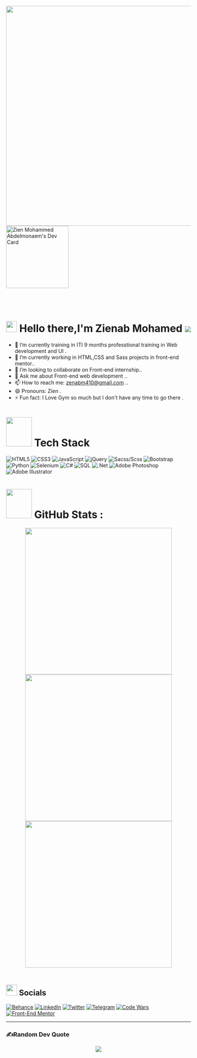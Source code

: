 
<p align="center" width="900">
 
<img  align="left" src="https://user-images.githubusercontent.com/78083890/169719246-710404e6-01e3-4b49-b39d-76b0334aae33.png" width="600px" >
<br>
<br>
 
<a  href="https://app.daily.dev/zienmo"><img src="https://api.daily.dev/devcards/41181d273f7a46c89ce78442570af882.png?r=gbw" width="170" alt="Zien Mohammed Abdelmonaem's Dev Card"/></a>
 <br>
  <br>
</p>

<h1 align="center">
<br> <img src="https://github.com/TheDudeThatCode/TheDudeThatCode/blob/master/Assets/Hi.gif" width="29px" height="30px"> Hello there,I'm Zienab Mohamed <img src="https://visitcount.itsvg.in/api?id=zenab12&icon=0&color=0" style="display:inline-block;margin:auto auo">
 <br>
</h1>


- 🔭 I’m currently training in ITI 9 months professtional training in Web development and UI .
- 🌱 I’m currently working in HTML,CSS and Sass projects in front-end mentor..
- 👯 I’m looking to collaborate on Front-end internship..
- 💬 Ask me about Front-end web development ..
- 📫 How to reach me: zenabm410@gmail.com ..
- 😄 Pronouns: Zien .
- ⚡ Fun fact: I Love Gym so much but I don't have any time to go there .


# <img src="https://media.giphy.com/media/NgurY1o4z080Jfoyzw/giphy.gif" width=70 height=80> Tech Stack
![HTML5](https://img.shields.io/badge/html5-%23E34F26.svg?style=for-the-badge&logo=html5&logoColor=white)
![CSS3](https://img.shields.io/badge/css3-%231572B6.svg?style=for-the-badge&logo=css3&logoColor=white) 
![JavaScript](https://img.shields.io/badge/javascript-%23323330.svg?style=for-the-badge&logo=javascript&logoColor=%23F7DF1E) 
![jQuery](https://img.shields.io/badge/jquery-%230769AD.svg?style=for-the-badge&logo=jquery&logoColor=white) 
![Sacss/Scss](https://img.shields.io/badge/Sass-%23ff69b4.svg?style=for-the-badge&logo=Sass&logoColor=white) 
![Bootstrap](https://img.shields.io/badge/bootstrap-%23563D7C.svg?style=for-the-badge&logo=bootstrap&logoColor=white) 
![Python](https://img.shields.io/badge/python-3670A0?style=for-the-badge&logo=python&logoColor=ffdd54)
![Selenium](https://img.shields.io/badge/selenium-239120?style=for-the-badge&logo=selenium&logoColor=white)
![C#](https://img.shields.io/badge/c%23-%23239120.svg?style=for-the-badge&logo=c-sharp&logoColor=white)
![SQL](https://img.shields.io/badge/SQLserver-f2a900?style=for-the-badge&logo=SQL&logoColor=white)
![.Net](https://img.shields.io/badge/.NET-5C2D91?style=for-the-badge&logo=.net&logoColor=white) ![Adobe Photoshop](https://img.shields.io/badge/adobephotoshop-%2331A8FF.svg?style=for-the-badge&logo=adobephotoshop&logoColor=white) ![Adobe Illustrator](https://img.shields.io/badge/adobeillustrator-%23FF9A00.svg?style=for-the-badge&logo=adobeillustrator&logoColor=white)

# <img src="https://media.giphy.com/media/IcnxGGAj0ubyB2r5M6/giphy.gif" width=70 height=80> GitHub Stats :
<div align="center">
<!--  ![Anurag's GitHub stats](https://github-readme-stats.vercel.app/api?username=anuraghazra&bg_color=30,e96443,904e95&title_color=fff&text_color=fff)
 -->
<img src="https://github-readme-stats.vercel.app/api?username=zenab12&theme=dracula&hide_border=false&include_all_commits=false&count_private=false" width="400">
<img src="https://github-readme-streak-stats.herokuapp.com/?user=zenab12&theme=dracula&hide_border=false" width="400"><br/>
<img src="https://github-readme-stats.vercel.app/api/top-langs/?username=zenab12&theme=dracula&hide_border=false&include_all_commits=false&count_private=false&layout=compact" width="400" >

</div>
<br>

## <img src="https://media.giphy.com/media/5WJ6SOKeNKrSzblU4R/giphy.gif" width=30 height=30> Socials
[![Behance](https://img.shields.io/badge/Behance-1769ff?logo=behance&logoColor=white)](https://behance.net/zenabmohammed1) [![LinkedIn](https://img.shields.io/badge/LinkedIn-%230077B5.svg?logo=linkedin&logoColor=white)](https://www.linkedin.com/in/zienabmuhammad/) 
[![Twitter](https://img.shields.io/twitter/follow/zenabmo90454136?color=white&logo=twitter&logoColor=white&style=plastic)](https://twitter.com/zenabmo90454136) 
[![Telegram](https://img.shields.io/twitter/url?color=white&label=Contact%20me&logo=telegram&url=http%3A%2F%2Ft.me%2FunNotBooleanFalse)](https://t.me/unNotBooleanFalse)
[![Code Wars](https://img.shields.io/badge/Code%20wars-Follow-red)](https://www.codewars.com/users/zenab12)
[![Front-End Mentor](https://img.shields.io/badge/Front--end%20Mentor-Follow-blue)](https://www.frontendmentor.io/profile/zenab12)

---
### ✍️Random Dev Quote

<p align="center">
<img src="https://quotes-github-readme.vercel.app/api?type=horizontal&theme=radical">
</p>
<!--

## 🏆GitHub Trophies
![](https://github-profile-trophy.vercel.app/?username=zenab12&theme=oldie&no-frame=false&no-bg=false&margin-w=4)

### 😂Random Dev Meme
<img src="https://random-memer.herokuapp.com/" width="512px"/>
-->
